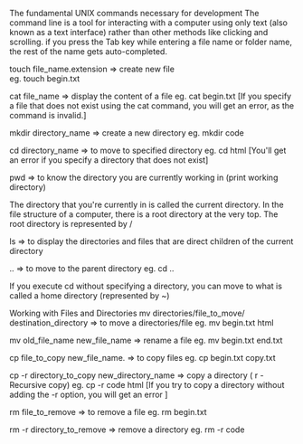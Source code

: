 The fundamental UNIX commands necessary for development
The command line is a tool for interacting with a computer using only text (also known as a text interface) rather than other methods like clicking and scrolling.
if you press the Tab key while entering a file name or folder name, the rest of the name gets auto-completed. 

touch file_name.extension => create new file  
eg. touch begin.txt

cat file_name => display the content of a file 
eg. cat begin.txt [If you specify a file that does not exist using the cat command, you will get an error, as the command is invalid.]

mkdir directory_name => create a new directory
eg. mkdir code

cd directory_name => to move to specified directory
eg. cd html [You'll get an error if you specify a directory that does not exist] 

pwd =>  to know the directory you are currently working in (print working directory)

The directory that you're currently in is called the current directory. 
In the file structure of a computer, there is a root directory at the very top. The root directory is represented by /

ls => to display the directories and files that are direct children of the current directory

.. => to move to the parent directory
eg. cd ..

If you execute cd without specifying a directory, you can move to what is called a home directory (represented by ~)


Working with Files and Directories
mv directories/file_to_move/ destination_directory => to move a directories/file
eg. mv begin.txt html

mv old_file_name new_file_name => rename a file
eg. mv begin.txt end.txt

cp file_to_copy new_file_name. => to copy files
eg. cp begin.txt copy.txt

cp -r directory_to_copy new_directory_name => copy a directory ( r - Recursive copy) 
eg. cp -r code html [If you try to copy a directory without adding the -r option, you will get an error ]

rm file_to_remove => to remove a file
eg. rm begin.txt

rm -r directory_to_remove => remove a directory
eg. rm -r code


